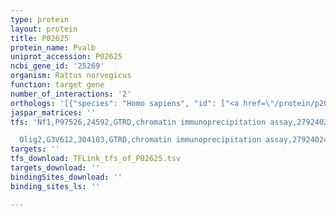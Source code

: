 ```yaml
---
type: protein
layout: protein
title: P02625
protein_name: Pvalb
uniprot_accession: P02625
ncbi_gene_id: '25269'
organism: Rattus norvegicus
function: target gene
number_of_interactions: '2'
orthologs: '[{"species": "Homo sapiens", "id": ["<a href=\"/protein/p20472\">P20472</a>"]}, {"species": "Danio rerio", "id": ["<a href=\"/protein/q804w2\">Q804W2</a>", "<a href=\"/protein/q804w1\">Q804W1</a>"]}, {"species": "Mus musculus", "id": ["<a href=\"/protein/p32848\">P32848</a>"]}]'
jaspar_matrices: ''
tfs: 'Nf1,P97526,24592,GTRD,chromatin immunoprecipitation assay,27924024%5Buid%5D,No

  Olig2,G3V612,304103,GTRD,chromatin immunoprecipitation assay,27924024%5Buid%5D,No'
targets: ''
tfs_download: TFLink_tfs_of_P02625.tsv
targets_download: ''
bindingSites_download: ''
binding_sites_ls: ''

---
```

